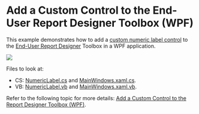 ﻿# Add a Custom Control to the End-User Report Designer Toolbox (WPF)

This example demonstrates how to add a [custom numeric label control](https://docs.devexpress.com/XtraReports/3307) to the [End-User Report Designer](https://docs.devexpress.com/XtraReports/114104) Toolbox in a WPF application.

![](wpf-eurd-custom-numeric-label.png)

Files to look at:

* CS: [NumericLabel.cs](https://github.com/DevExpress-Examples/Reporting-WPF-Add-Custom-Control-to-the-Report-Designer-Toolbox/blob/2020.2/CS/NumericLabel.cs) and [MainWindows.xaml.cs](https://github.com/DevExpress-Examples/Reporting-WPF-Add-Custom-Control-to-the-Report-Designer-Toolbox/blob/2020.2/CS/MainWindows.xaml.cs).
* VB: [NumericLabel.vb](https://github.com/DevExpress-Examples/Reporting-WPF-Add-Custom-Control-to-the-Report-Designer-Toolbox/blob/2020.2/VB/NumericLabel.vb) and [MainWindows.xaml.vb](https://github.com/DevExpress-Examples/Reporting-WPF-Add-Custom-Control-to-the-Report-Designer-Toolbox/blob/2020.2/VB/MainWindows.xaml.vb).

Refer to the following topic for more details: [Add a Custom Control to the Report Designer Toolbox (WPF)](https://docs.devexpress.com/XtraReports/116767).